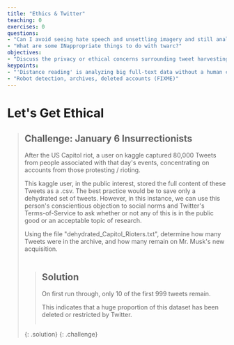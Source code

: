 ```yaml
---
title: "Ethics & Twitter"
teaching: 0
exercises: 0
questions:
- "Can I avoid seeing hate speech and unsettling imagery and still analyze twitter?"
- "What are some INappropriate things to do with twarc?"
objectives:
- "Discuss the privacy or ethical concerns surrounding tweet harvesting. (FIXME)"
keypoints:
- "'Distance reading' is analyzing big full-text data without a human consuming the words"
- "Robot detection, archives, deleted accounts (FIXME)"
---
```


# Let's Get Ethical




> ## Challenge: January 6 Insurrectionists
>
> After the US Capitol riot, a user on kaggle captured 80,000
> Tweets from people associated with that day's events, concentrating
> on accounts from those protesting / rioting.
> 
> This kaggle user, in the public interest, stored the full content of
> these Tweets as a .csv. The best practice would be to save only a 
> dehydrated set of tweets. However, in this instance, we can use this 
> person's conscientious objection to social norms and Twitter's
> Terms-of-Service to ask whether or not any of this is in the
> public good or an acceptable topic of research.
>
> Using the file "dehydrated_Capitol_Rioters.txt", determine how many
> Tweets were in the archive, and how many remain on Mr. Musk's new
> acquisition. 
> > ```
> 
>
> > ## Solution
> > On first run through, only 10 of the first 999 tweets remain.
> >
> > This indicates that a huge proportion of this dataset has
> > been deleted or restricted by Twitter.
> > ```
> 
> {: .solution}
{: .challenge}
